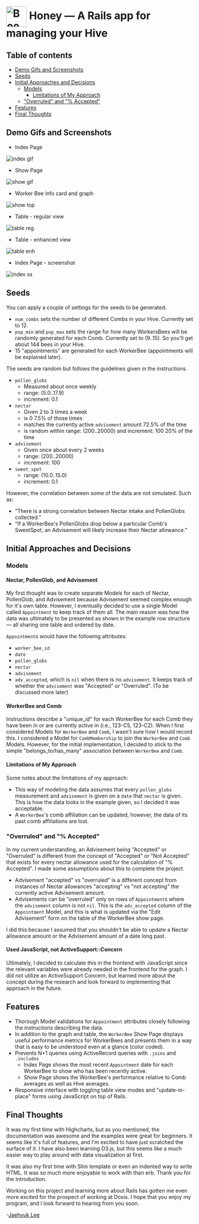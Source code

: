 # <img src="./public/favicon.ico" alt="Bee Icon" width="55" align="center"> Honey — A Rails app for managing your Hive

## Table of contents

* [Demo Gifs and Screenshots](#demo-gifs-and-screenshots)
* [Seeds](#seeds)
* [Initial Approaches and Decisions](#initial-approaches-and-decisions)
  * [Models](#models)
    * [Limitations of My Approach](#limitations-of-my-approach)
  * ["Overruled" and "% Accepted"](#overruled-and--accepted)
* [Features](#features)
* [Final Thoughts](#final-thoughts)

## Demo Gifs and Screenshots

* Index Page

![index gif][demo_index]

* Show Page

![show gif][demo_show]

* Worker Bee info card and graph

![show top][show_top]

* Table - regular view

![table reg][show_bot_1]

* Table - enhanced view

![table enh][show_bot_2]

* Index Page - screenshot

![index ss][index_page]

## Seeds

You can apply a couple of settings for the seeds to be generated.

* `num_combs` sets the number of different Combs in your Hive. Currently set to 12.
* `pop_min` and `pop_max` sets the range for how many WorkersBees will be randomly generated for each Comb. Currently set to (9..15). So you'll get about 144 bees in your Hive.
* 15 "appointments" are generated for each WorkerBee (appointments will be explained later).

The seeds are random but follows the guidelines given in the instructions.

* `pollen_globs`
  * Measured about once weekly
  * range: (5.0..17.9)
  * increment: 0.1
* `nectar`
  * Given 2 to 3 times a week
  * is 0 7.5% of those times
  * matches the currently active `advisement` amount 72.5% of the time
  * is random within range: (200..20000) and increment: 100 20% of the time
* `advisement`
  * Given once about every 2 weeks
  * range: (200..20000)
  * increment: 100
* `sweet_spot`
  * range: (10.0..15.0)
  * increment: 0.1

However, the correlation between some of the data are not simulated. Such as:

* “There is a strong correlation between Nectar intake and PollenGlobs collected.”
* “If a WorkerBee's PollenGlobs drop below a particular Comb's SweetSpot, an Advisement will likely increase their Nectar allowance.”

## Initial Approaches and Decisions

### Models

#### Nectar, PollenGlob, and Advisement

My first thought was to create separate Models for each of Nectar, PollenGlob, and Advisement because Advisement seemed complex enough for it's own table. However, I eventually decided to use a single Model called `Appointment` to keep track of them all. The main reason was how the data was ultimately to be presented as shown in the example row structure — all sharing one table and ordered by date.

`Appointment`s would have the following attributes:

* `worker_bee_id`
* `date`
* `pollen_globs`
* `nectar`
* `advisement`
* `adv_accepted`, which is `nil` when there is no `advisement`. It keeps track of whether the `advisement` was "Accepted" or "Overruled". (To be discussed more later)

#### WorkerBee and Comb

Instructions describe a "unique_id" for each WorkerBee for each Comb they have been in or are currently active in (i.e., 123-C5, 123-C2). When I first considered Models for `WorkerBee` and `Comb`, I wasn't sure how I would record this. I considered a Model for `CombMembership` to join the `WorkerBee` and `Comb` Models. However, for the initial implementation, I decided to stick to the simple "belongs_to/has_many" association between `WorkerBee` and `Comb`.

#### Limitations of My Approach

Some notes about the limitations of my approach:

* This way of modeling the data assumes that every `pollen_globs` measurement and `advisement` is given on a `date` that `nectar` is given. This is how the data looks in the example given, so I decided it was acceptable.
* A `WorkerBee`'s  comb affiliation can be updated, however, the data of its past comb affiliations are lost.

### "Overruled" and "% Accepted"

In my current understanding, an Advisement being "Accepted" or "Overruled" is different from the concept of "Accepted" or "Not Accepted" that exists for every nectar allowance used for the calculation of "% Accepted". I made some assumptions about this to complete the project.

* Advisement "accepted" vs "overruled" is a different concept from instances of Nectar allowances "accepting" vs "not accepting" the currently active Advisement amount.
* Advisements can be "overruled" only on rows of `Appointment`s where the `advisement` column is not `nil`. This is the `adv_accepted` column of the `Appointment` Model, and this is what is updated via the "Edit Advisement" form on the table of the WorkerBee show page.

I did this because I assumed that you shouldn't be able to update a Nectar allowance amount or the Advisement amount of a date long past.

#### Used JavaScript, not ActiveSupport::Concern

Ultimately, I decided to calculate this in the frontend with JavaScript since the relevant variables were already needed in the frontend for the graph. I did not utilize an ActiveSupport Concern, but learned more about the concept during the research and look forward to implementing that approach in the future.

## Features

* Thorough Model validations for `Appointment` attributes closely following the instructions describing the data.
* In addition to the graph and table, the `WorkerBee` Show Page displays useful performance metrics for WorkerBees and presents them in a way that is easy to be understood even at a glance (color coded).
* Prevents N+1 queries using ActiveRecord queries with `.joins` and `.includes`
  * Index Page shows the most recent `Appointment` date for each WorkerBee to show who has been recently active.
  * Show Page shows the WorkerBee's performance relative to Comb averages as well as Hive averages.
* Responsive interface with toggling table view modes and "update-in-place" forms using JavaScript on top of Rails.

## Final Thoughts

It was my first time with Highcharts, but as you mentioned, the documentation was awesome and the examples were great for beginners. It seems like it's full of features, and I'm excited to have just scratched the surface of it. I have also been learning D3.js, but this seems like a much easier way to play around with data visualization at first.

It was also my first time with Slim template or even an indented way to write HTML. It was so much more enjoyable to work with than erb. Thank you for the introduction.

Working on this project and learning more about Rails has gotten me even more excited for the prospect of working at Dosis. I hope that you enjoy my program, and I look forward to hearing from you soon.

-[Jaehyuk Lee](mailto:jhlumd@gmail.com)

[favicon]: ./public/favicon.ico "Bee"
[demo_index]: ./app/assets/images/demo_index.gif "Index page demo gif"
[demo_show]: ./app/assets/images/demo_show.gif "Show page demo gif"
[show_top]: ./app/assets/images/ss_show_top.png "Worker Bee info card and graph"
[show_bot_1]: ./app/assets/images/ss_show_bot_1.png "Table - regular view"
[show_bot_2]: ./app/assets/images/ss_show_bot_2.png "Table - enhanced view"
[index_page]: ./app/assets/images/ss_index.png "Index page - screenshot"
